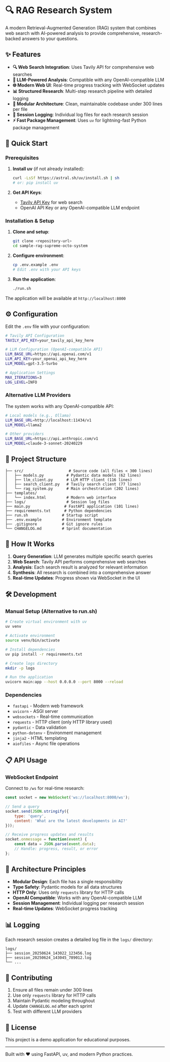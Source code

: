 # 🔍 RAG Research System

A modern Retrieval-Augmented Generation (RAG) system that combines web search with AI-powered analysis to provide comprehensive, research-backed answers to your questions.

## ✨ Features

- **🔍 Web Search Integration**: Uses Tavily API for comprehensive web searches
- **🤖 LLM-Powered Analysis**: Compatible with any OpenAI-compatible LLM
- **🌐 Modern Web UI**: Real-time progress tracking with WebSocket updates
- **📊 Structured Research**: Multi-step research pipeline with detailed logging
- **🔧 Modular Architecture**: Clean, maintainable codebase under 300 lines per file
- **📝 Session Logging**: Individual log files for each research session
- **⚡ Fast Package Management**: Uses `uv` for lightning-fast Python package management

## 🚀 Quick Start

### Prerequisites

1. **Install uv** (if not already installed):
   ```bash
   curl -LsSf https://astral.sh/uv/install.sh | sh
   # or: pip install uv
   ```

2. **Get API Keys**:
   - [Tavily API Key](https://tavily.com/) for web search
   - OpenAI API Key or any OpenAI-compatible LLM endpoint

### Installation & Setup

1. **Clone and setup**:
   ```bash
   git clone <repository-url>
   cd sample-rag-supreme-octo-system
   ```

2. **Configure environment**:
   ```bash
   cp .env.example .env
   # Edit .env with your API keys
   ```

3. **Run the application**:
   ```bash
   ./run.sh
   ```

The application will be available at `http://localhost:8000`

## ⚙️ Configuration

Edit the `.env` file with your configuration:

```bash
# Tavily API Configuration
TAVILY_API_KEY=your_tavily_api_key_here

# LLM Configuration (OpenAI-compatible API)
LLM_BASE_URL=https://api.openai.com/v1
LLM_API_KEY=your_openai_api_key_here
LLM_MODEL=gpt-3.5-turbo

# Application Settings
MAX_ITERATIONS=3
LOG_LEVEL=INFO
```

### Alternative LLM Providers

The system works with any OpenAI-compatible API:

```bash
# Local models (e.g., Ollama)
LLM_BASE_URL=http://localhost:11434/v1
LLM_MODEL=llama2

# Other providers
LLM_BASE_URL=https://api.anthropic.com/v1
LLM_MODEL=claude-3-sonnet-20240229
```

## 📁 Project Structure

```
├── src/                    # Source code (all files < 300 lines)
│   ├── models.py          # Pydantic data models (62 lines)
│   ├── llm_client.py      # LLM HTTP client (116 lines)
│   ├── search_client.py   # Tavily search client (77 lines)
│   └── rag_system.py      # Main orchestration (202 lines)
├── templates/
│   └── index.html         # Modern web interface
├── logs/                  # Session log files
├── main.py               # FastAPI application (101 lines)
├── requirements.txt      # Python dependencies
├── run.sh               # Startup script
├── .env.example         # Environment template
├── .gitignore           # Git ignore rules
└── CHANGELOG.md         # Sprint documentation
```

## 🔄 How It Works

1. **Query Generation**: LLM generates multiple specific search queries
2. **Web Search**: Tavily API performs comprehensive web searches
3. **Analysis**: Each search result is analyzed for relevant information
4. **Synthesis**: All research is combined into a comprehensive answer
5. **Real-time Updates**: Progress shown via WebSocket in the UI

## 🛠️ Development

### Manual Setup (Alternative to run.sh)

```bash
# Create virtual environment with uv
uv venv

# Activate environment
source venv/bin/activate

# Install dependencies
uv pip install -r requirements.txt

# Create logs directory
mkdir -p logs

# Run the application
uvicorn main:app --host 0.0.0.0 --port 8000 --reload
```

### Dependencies

- `fastapi` - Modern web framework
- `uvicorn` - ASGI server
- `websockets` - Real-time communication
- `requests` - HTTP client (only HTTP library used)
- `pydantic` - Data validation
- `python-dotenv` - Environment management
- `jinja2` - HTML templating
- `aiofiles` - Async file operations

## 📋 API Usage

### WebSocket Endpoint

Connect to `/ws` for real-time research:

```javascript
const socket = new WebSocket('ws://localhost:8000/ws');

// Send a query
socket.send(JSON.stringify({
    type: 'query',
    content: 'What are the latest developments in AI?'
}));

// Receive progress updates and results
socket.onmessage = function(event) {
    const data = JSON.parse(event.data);
    // Handle: progress, result, or error
};
```

## 🔧 Architecture Principles

- **Modular Design**: Each file has a single responsibility
- **Type Safety**: Pydantic models for all data structures
- **HTTP Only**: Uses only `requests` library for HTTP calls
- **OpenAI Compatible**: Works with any OpenAI-compatible LLM
- **Session Management**: Individual logging per research session
- **Real-time Updates**: WebSocket progress tracking

## 📊 Logging

Each research session creates a detailed log file in the `logs/` directory:

```
logs/
├── session_20250624_143022_123456.log
├── session_20250624_143045_789012.log
└── ...
```

## 🤝 Contributing

1. Ensure all files remain under 300 lines
2. Use only `requests` library for HTTP calls
3. Maintain Pydantic modeling throughout
4. Update `CHANGELOG.md` after each sprint
5. Test with different LLM providers

## 📄 License

This project is a demo application for educational purposes.

---

Built with ❤️ using FastAPI, uv, and modern Python practices.